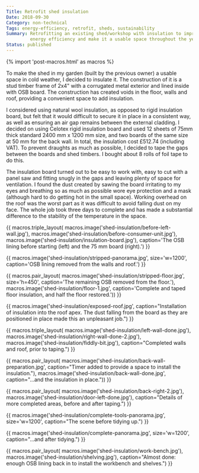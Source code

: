```yaml
---
Title: Retrofit shed insulation
Date: 2018-09-30
Category: non-technical
Tags: energy-efficiency, retrofit, sheds, sustainability
Summary: Retrofitting an existing shed/workshop with insulation to improve its
         energy efficiency and make it a usable space throughout the year.
Status: published
---
```


{% import 'post-macros.html' as macros %}

To make the shed in my garden (built by the previous owner) a usable space in
cold weather, I decided to insulate it. The construction of it is a stud timber
frame of 2x4" with a corrugated metal exterior and lined inside with OSB board.
The construction has created voids in the floor, walls and roof, providing a
convenient space to add insulation.

I considered using natural wool insulation, as opposed to rigid insulation
board, but felt that it would difficult to secure it in place in a consistent
way, as well as ensuring an air gap remains between the external cladding. I
decided on using Celotex rigid insulation board and used 12 sheets of 75mm
thick standard 2400 mm x 1200 mm size, and two boards of the same size at 50 mm
for the back wall. In total, the insulation cost £512.74 (including VAT). To
prevent draughts as much as possible, I decided to tape the gaps between the
boards and shed timbers. I bought about 8 rolls of foil tape to do this.

The insulation board turned out to be easy to work with, easy to cut with a
panel saw and fitting snugly in the gaps and leaving plenty of space for
ventilation. I found the dust created by sawing the board irritating to my eyes
and breathing so as much as possible wore eye protection and a mask (although
hard to do getting hot in the small space). Working overhead on the roof was
the worst part as it was difficult to avoid falling dust on my face. The whole
job took three days to complete and has made a substantial difference to the
stability of the temperature in the space.

{{ macros.triple_layout(
     macros.image('shed-insulation/before-left-wall.jpg'),
     macros.image('shed-insulation/before-consumer-unit.jpg'),
     macros.image('shed-insulation/insulation-board.jpg'),
     caption='The OSB lining before starting (left) and the 75 mm board (right).') }}

{{ macros.image('shed-insulation/stripped-panorama.jpg', size='w=1200',
                caption='OSB lining removed from the walls and roof.') }}

{{ macros.pair_layout(
     macros.image('shed-insulation/stripped-floor.jpg', size='h=450',
                  caption='The remaining OSB removed from the floor.'),
     macros.image('shed-insulation/floor-1.jpg',
                  caption='Complete and taped floor insulation, and half the floor restored.')) }}

{{ macros.image('shed-insulation/exposed-roof.jpg',
                caption="Installation of insulation into the roof apex. The dust falling from the board as they are positioned in place made this an unpleasant job.") }}

{{ macros.triple_layout(
     macros.image('shed-insulation/left-wall-done.jpg'),
     macros.image('shed-insulation/right-wall-done-2.jpg'),
     macros.image('shed-insulation/fiddly-bit.jpg'),
     caption="Completed walls and roof, prior to taping.") }}

{{ macros.pair_layout(
     macros.image('shed-insulation/back-wall-preparation.jpg',
                  caption="Timer added to provide a space to install the insulation."),
     macros.image('shed-insulation/back-wall-done.jpg',
                  caption="...and the insulation in place.")) }}

{{ macros.pair_layout(
    macros.image('shed-insulation/back-right-2.jpg'),
    macros.image('shed-insulation/door-left-done.jpg'),
    caption="Details of more completed areas, before and after taping.") }}

{{ macros.image('shed-insulation/complete-tools-panorama.jpg', size='w=1200',
                caption="The scene before tidying up.") }}

{{ macros.image('shed-insulation/complete-panorama.jpg', size='w=1200',
                caption="...and after tidying.") }}

{{ macros.pair_layout(
     macros.image('shed-insulation/work-bench.jpg'),
     macros.image('shed-insulation/shelving.jpg'),
     caption="Almost done: enough OSB lining back in to install the workbench and shelves.") }}
